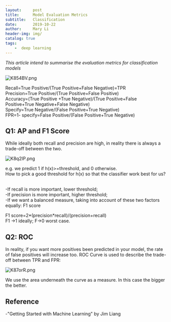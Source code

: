 ```yaml
---
layout:     post
title:      Model Evaluation Metrics
subtitle:   Classification
date:       2019-10-22
author:     Mary Li
header-img: img/
catalog: true
tags: 
    -  deep learning
---
```

_This article intend to summarise the evaluation metrics for classification models_

![K854BV.png](https://s2.ax1x.com/2019/10/22/K854BV.png)

Recall=True Positive/(True Positive+False Negative)=TPR <br>
Precision=True Positive/(True Positive+False Positive) <br>
Accuracy=(True Positive +True Negative)/(True Positive+False Positive+True Negative+False Negative) <br>
Specify=True Negative/(False Positive+True Negative) <br>
FPR=1- specify=False Positive/(False Positive+True Negative) <br>

## Q1: AP and F1 Score
While ideally both recall and precision are high, in reality there is always a trade-off between the two.

![K8q2IP.png](https://s2.ax1x.com/2019/10/22/K8q2IP.png)

e.g. 
we predict 1 if h(x)>=threshold, and 0 otherwise.<br>
How to pick a good threshold for h(x) so that the classifier work best for us?<br><br>

-If recall is more important, lower threshold;<br>
-If precision is more important, higher threshold;<br>
-If we want a balanced measure, taking into account of these two factors equally: F1 score <br>

F1 score=2*(precision*recall)/(precision+recall) <br>
F1 ->1 ideally; F->0 worst case.

## Q2: ROC
In reality, if you want more positives been predicted in your model, the rate of false positives will increase too.
ROC Curve is used to describe the trade-off between TPR and FPR:

![K87orR.png](https://s2.ax1x.com/2019/10/22/K87orR.png)

We use the area underneath the curve as a measure. In this case the bigger the better.

## Reference
-"Getting Started with Machine Learning" by Jim Liang